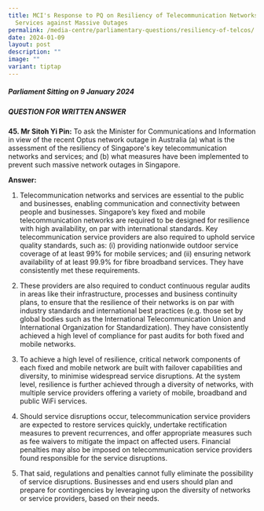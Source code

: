 ```yaml
---
title: MCI's Response to PQ on Resiliency of Telecommunication Networks &
  Services against Massive Outages
permalink: /media-centre/parliamentary-questions/resiliency-of-telcos/
date: 2024-01-09
layout: post
description: ""
image: ""
variant: tiptap
---
```

<h5>Parliament Sitting on 9 January 2024</h5><h5>QUESTION FOR WRITTEN ANSWER</h5><p><strong>45. Mr Sitoh Yi Pin:</strong> To ask the Minister for Communications and Information in view of the recent Optus network outage in Australia (a) what is the assessment of the resiliency of Singapore's key telecommunication networks and services; and (b) what measures have been implemented to prevent such massive network outages in Singapore.&nbsp;</p><p><strong>Answer:</strong></p><ol data-tight="true" class="tight"><li><p>Telecommunication networks and services are essential to the public and businesses, enabling communication and connectivity between people and businesses. Singapore’s key fixed and mobile telecommunication networks are required to be designed for resilience with high availability, on par with international standards. Key telecommunication service providers are also required to uphold service quality standards, such as: (i) providing nationwide outdoor service coverage of at least 99% for mobile services; and (ii) ensuring network availability of at least 99.9% for fibre broadband services. They have consistently met these requirements.</p><p></p></li><li><p>These providers are also required to conduct continuous regular audits in areas like their infrastructure, processes and business continuity plans, to ensure that the resilience of their networks is on par with industry standards and international best practices (e.g. those set by global bodies such as the International Telecommunication Union and International Organization for Standardization). They have consistently achieved a high level of compliance for past audits for both fixed and mobile networks.</p><p></p></li><li><p>To achieve a high level of resilience, critical network components of each fixed and mobile network are built with failover capabilities and diversity, to minimise widespread service disruptions. At the system level, resilience is further achieved through a diversity of networks, with multiple service providers offering a variety of mobile, broadband and public WiFi services.</p><p></p></li><li><p>Should service disruptions occur, telecommunication service providers are expected to restore services quickly, undertake rectification measures to prevent recurrences, and offer appropriate measures such as fee waivers to mitigate the impact on affected users. Financial penalties may also be imposed on telecommunication service providers found responsible for the service disruptions.</p><p></p></li><li><p>That said, regulations and penalties cannot fully eliminate the possibility of service disruptions. Businesses and end users should plan and prepare for contingencies by leveraging upon the diversity of networks or service providers, based on their needs.</p></li></ol><p></p>